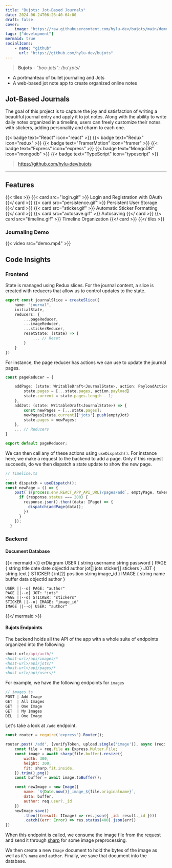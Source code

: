 ```yaml
---
title: "Bujots: Jot-Based Journals"
date: 2024-06-24T06:26:40-04:00
draft: false
cover:
    image: "https://raw.githubusercontent.com/hylu-dev/bujots/main/demo.png"
tags: ["development"]
mermaid: true
socialIcons:
    - name: "github"
      url: "https://github.com/hylu-dev/bujots"
---
```


> **Bujots** - *"boo-jots": /buˈʒɒts/*
- A portmanteau of bullet journaling and Jots
- A web-based jot note app to create organized online notes

## Jot-Based Journals

The goal of this project is to capture the joy and satisfaction of writing a beautiful journal entry and apply it to jot notes. Along with the ability to write daily notes organized in a timeline, users can freely customize their notes with stickers, adding personality and charm to each one.

{{< badge text="React" icon="react" >}}
{{< badge text="Redux" icon="redux" >}}
{{< badge text="FramerMotion" icon="framer" >}}
{{< badge text="Express" icon="express" >}}
{{< badge text="MongoDB" icon="mongodb" >}}
{{< badge text="TypeScript" icon="typescript" >}}

> https://github.com/hylu-dev/bujots

---

## Features

{{< tiles >}}
    {{< card src="login.gif" >}}
        Login and Registration with OAuth
    {{</ card >}}
    {{< card src="persistence.gif" >}}
        Persistent User Storage
    {{</ card >}}
    {{< card src="sticker.gif" >}}
        Automatic Sticker Formatting
    {{</ card >}}
    {{< card src="autosave.gif" >}}
        Autosaving
    {{</ card >}}
    {{< card src="timeline.gif" >}}
        Timeline Organization
    {{</ card >}}
{{</ tiles >}}

### Journaling Demo

{{< video src="demo.mp4" >}}

## Code Insights

### Frontend

State is managed using Redux slices. For the journal content, a slice is created with reducers that allow us to control updates to the state.

```ts
export const journalSlice = createSlice({
    name: "journal",
    initialState,
    reducers: {
        ...pageReducer,
        ...imageReducer,
        ...stickerReducer,
        resetState: (state) => {
            ... // Reset
        }
    }
})
```

For instance, the page reducer has actions we can use to update the journal pages.

```ts
const pageReducer = {

    addPage: (state: WritableDraft<JournalState>, action: PayloadAction<IPage>) => {
        state.pages = [...state.pages, action.payload]
        state.current = state.pages.length - 1;
    },
    addJot: (state: WritableDraft<JournalState>) => {
        const newPages = [...state.pages];
        newPages[state.current]['jots'].push(emptyJot)
        state.pages = newPages;
    },
    ... // Reducers
}

export default pageReducer;
```

We can then call any of these actions using `useDispatch()`. For instance here, we make a request to the backend to add a page. Only if this request succeeds, do we then dispatch a state update to show the new page.

```ts
// Timeline.ts
...
const dispatch = useDispatch();
const newPage = () => {
    post(`${process.env.REACT_APP_API_URL}/pages/add`, emptyPage, token).then(response => {
      if (response.status === 200) {
        response.json().then((data: IPage) => {
          dispatch(addPage(data));
        })
      }
    });
  }
```

### Backend

#### Document Database

{{< mermaid >}}
erDiagram
    USER {
        string username
        string password
    }
    PAGE {
        string title
        date date
        objectId author
        jot[] jots
        sticker[] stickers
    }
    JOT {
        string text
    }
    STICKER {
        int[2] position
        string image_id
    }
    IMAGE {
        string name
        buffer data
        objectId author
    }

    USER ||--o{ PAGE: "author"
    PAGE ||--o{ JOT: "jots"
    PAGE ||--o{ STICKER: "stickers"
    STICKER ||--o| IMAGE: "image_id"
    IMAGE ||--o| USER: "author"

{{</ mermaid >}}

#### Bujots Endpoints

The backend holds all the API of the app with a whole suite of endpoints organized into the following:

```js
<host-url>/api/auth/*
<host-url>/api/images/*
<host-url>/api/jots/*
<host-url>/api/pages/*
<host-url>/api/users/*
```

For example, we have the following endpoints for `images`

```js
// images.ts
POST | Add Image
GET  | All Images
GET  | One Image
GET  | My Images
DEL  | One Image
```

Let's take a look at `/add` endpoint.

```js
const router = require('express').Router();

router.post('/add', [verifyToken, upload.single('image')], async (req: Request, res: Response) => {
    const file = req.file as Express.Multer.File;
    const image = await sharp(file.buffer).resize({
        width: 300,
        height: 300,
        fit: sharp.fit.inside,
    }).trim().png()
    const buffer = await image.toBuffer();

    const newImage = new Image({
        name: `${Date.now()}_image_${file.originalname}`,
        data: buffer,
        author: req.user?._id
    })
    newImage.save()
        .then(((result: IImage) => res.json({ _id: result._id })))
        .catch((err: Error) => res.status(400).json(err))
})
```

When this endpoint is called, we consume the image file from the request and send it through [sharp](https://github.com/lovell/sharp) for some image preprocessing.

We then create a new `Image` document to hold the bytes of the image as well as it's `name` and `author`.
Finally, we save that document into the database.
